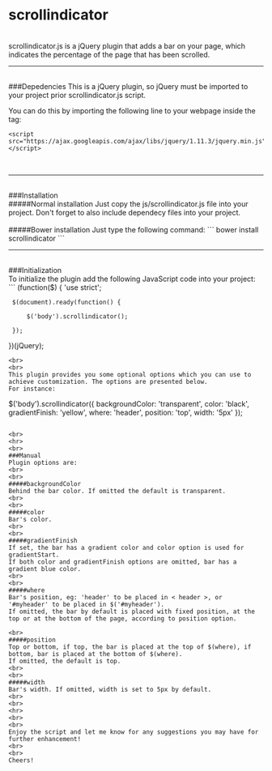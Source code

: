 # scrollindicator
<br>
scrollindicator.js is a jQuery plugin that adds a bar on your page, which indicates the percentage of the page that has been scrolled.

<br>
<hr>
<br>
###Depedencies
This is a jQuery plugin, so jQuery must be imported to your project prior scrollindicator.js script.

You can do this by importing the following line to your webpage inside the <head> tag:
```
<script src="https://ajax.googleapis.com/ajax/libs/jquery/1.11.3/jquery.min.js"> </script>
```

<br>
<hr>
<br>
###Installation
<br>
#####Normal installation
Just copy the js/scrollindicator.js file into your project. Don't forget to also include dependecy files into your project.
<br>
<br>
#####Bower installation
Just type the following command:
```
bower install scrollindicator
```
<br>
<hr>
<br>
###Initialization
<br>
To initialize the plugin add the following JavaScript code into your project:
```
(function($) {
    'use strict';
     
     $(document).ready(function() {
         
         $('body').scrollindicator();

     });
     
})(jQuery);
```
<br>
<br>
This plugin provides you some optional options which you can use to achieve customization. The options are presented below.
For instance:
```
$('body').scrollindicator({ 
            backgroundColor: 'transparent',
            color: 'black',
            gradientFinish: 'yellow',
            where: 'header',
            position: 'top',
            width: '5px'
 });
```

<br>
<hr>
<br>
###Manual
Plugin options are:
<br>
<br>
#####backgroundColor
Behind the bar color. If omitted the default is transparent.
<br>
<br>
#####color
Bar's color.
<br>
<br>
#####gradientFinish
If set, the bar has a gradient color and color option is used for gradientStart.
If both color and gradientFinish options are omitted, bar has a gradient blue color.
<br>
<br>
#####where
Bar's position, eg: 'header' to be placed in < header >, or '#myheader' to be placed in $('#myheader').
If omitted, the bar by default is placed with fixed position, at the top or at the bottom of the page, according to position option.

<br>
#####position
Top or bottom, if top, the bar is placed at the top of $(where), if bottom, bar is placed at the bottom of $(where).
If omitted, the default is top.
<br>
<br>
#####width
Bar's width. If omitted, width is set to 5px by default.
<br>
<br>
<hr>
<br>
<br>
Enjoy the script and let me know for any suggestions you may have for further enhancement!
<br>
<br>
Cheers!
